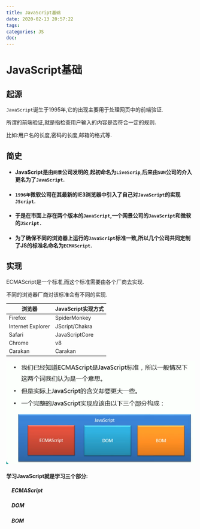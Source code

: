```yaml
---
title: JavaScript基础
date: 2020-02-13 20:57:22
tags:
categories: JS
doc:
---
```


# JavaScript基础

## 起源

`JavaScript`诞生于1995年,它的出现主要用于处理网页中的前端验证.

所谓的前端验证,就是指检查用户输入的内容是否符合一定的规则.

比如:用户名的长度,密码的长度,邮箱的格式等.

## 简史

- #### JavaScript是由`网景`公司发明的,起初命名为`LiveScrip`,后来由`SUN`公司的介入更名为了`JavaScript`.

- #### `1996年`微软公司在其最新的IE3浏览器中引入了自己对`JavaScript`的实现`JScript`.

- #### 于是在市面上存在两个版本的`JavaScript`,一个网景公司的`JavaScript`和微软的`JScript.`

- #### 为了确保不同的浏览器上运行的`JavaScript`标准一致,所以几个公司共同定制了JS的标准名命名为`ECMAScript`.

## 实现

ECMAScript是一个标准,而这个标准需要由各个厂商去实现.

不同的浏览器厂商对该标准会有不同的实现.

| 浏览器            | JavaScript实现方式 |
| ----------------- | ------------------ |
| Firefox           | SpiderMonkey       |
| Internet Explorer | JScript/Chakra     |
| Safari            | JavaScriptCore     |
| Chrome            | v8                 |
| Carakan           | Carakan            |

![1581599560003](/images/javawz/1581599560003-1581599580310.png)

#### 学习JavaScript就是学习三个部分:

##### &emsp;ECMAScript

##### &emsp;DOM

##### &emsp;BOM